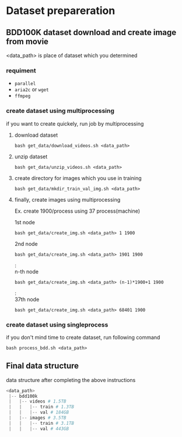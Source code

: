 # Dataset prepareration
## BDD100K dataset download and create image from movie
<data_path> is place of dataset which you determined  

### requiment

- `parallel`
- `aria2c` or `wget`
- `ffmpeg`

### create dataset using multiprocessing
if you want to create quickely, run job by multiprocessing  
<!-- (required command `ybatch` or `qsub` for job command)  -->
<!-- https://github.com/rioyokotalab/video-representation-learning/tree/main/scripts -->

1. download dataset

    ```shell script
    bash get_data/download_videos.sh <data_path>
    ```

2. unzip dataset

    ```shell script
    bash get_data/unzip_videos.sh <data_path>
    ```

3. create directory for images which you use in training

    ```shell script
    bash get_data/mkdir_train_val_img.sh <data_path>
    ```

4. finally, create images using multiprocessing

    Ex. create 1900/process using 37 process(machine)

    1st node  
    ```shell script
    bash get_data/create_img.sh <data_path> 1 1900
    ```
    2nd node  
    ```shell script
    bash get_data/create_img.sh <data_path> 1901 1900
    ```
    :  
    n-th node
    ```shell script
    bash get_data/create_img.sh <data_path> (n-1)*1900+1 1900
    ```
    :  
    37th node  
    ```shell script
    bash get_data/create_img.sh <data_path> 68401 1900
    ```


  <!-- 1. create job scripts for multiprocessing

      ```
      bash job_sh/gen_job_sh/gen_create_trainval_img_job.sh <data_path> 
      ```

  2. run job by using job scripts which you created above command

      ```
      bash job_sh/sub_job_sh/train_val_gen_img_job_sub.sh
      ``` -->

### create dataset using singleprocess
if you don't mind time to create dataset, run following command

```
bash process_bdd.sh <data_path>
```

## Final data structure
data structure after completing the above instructions

```python
<data_path>
 |-- bdd100k
 |   |-- videos # 1.5TB
 |   |   |-- train # 1.3TB
 |   |   |-- val # 184GB
 |   |-- images # 3.5TB
 |   |   |-- train # 3.1TB
 |   |   |-- val # 443GB
```
